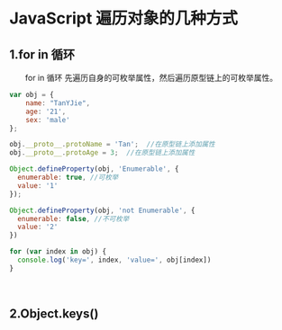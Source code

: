 # JavaScript 遍历对象的几种方式

## 1.for in 循环
　　for in 循环 先遍历自身的可枚举属性，然后遍历原型链上的可枚举属性。
```javascript
var obj = { 
	name: "TanYJie", 
	age: '21', 
	sex: 'male' 
};

obj.__proto__.protoName = 'Tan';  //在原型链上添加属性
obj.__proto__.protoAge = 3;  //在原型链上添加属性

Object.defineProperty(obj, 'Enumerable', {
  enumerable: true, //可枚举
  value: '1'
});

Object.defineProperty(obj, 'not Enumerable', {
  enumerable: false, //不可枚举
  value: '2'
})

for (var index in obj) {
  console.log('key=', index, 'value=', obj[index])
}
```

<br>

## 2.Object.keys()
